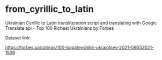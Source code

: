 # from_cyrillic_to_latin
Ukrainian Cyrillic to Latin transliteration script and translating with Google Translate api - Top 100 Richest Ukrainians by Forbes

Dataset link:

https://forbes.ua/ratings/100-bogateyshikh-ukraintsev-2021-06052021-1536
